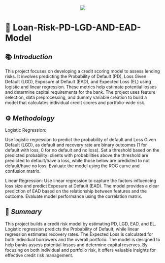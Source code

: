 <h1 align="center">
  <a href="https://git.io/typing-svg">
    <img src="https://readme-typing-svg.herokuapp.com/?lines=Project+Overview;+PD+LGD+EAD+Model&center=true&size=30&font=Lato&color=blue&speed=20">
  </a>
</h1>

# 📂 **Loan-Risk-PD-LGD-AND-EAD-Model**

## 📚 *Introduction*
This project focuses on developing a credit scoring model to assess lending risks. It involves predicting the Probability of Default (PD), Loss Given Default (LGD), Exposure at Default (EAD), and Expected Loss (EL) using logistic and linear regression. These metrics help estimate potential losses and determine capital requirements for the bank. The project uses feature selection, data preprocessing, and dummy variable creation to build a model that calculates individual credit scores and portfolio-wide risk.

## ⚙️ *Methodology*
Logistic Regression:
</h1>

Use logistic regression to predict the probability of default and Loss Given Default (LGD), as default and recovery rate are binary outcomes (1 for default with loss, 0 for no default and no loss). Set a threshold based on the predicted probability: clients with probabilities above the threshold are predicted to default/have a loss, while those below are predicted to not default/have no loss. Evaluate the model using the ROC curve and confusion matrix.

Linear Regression:
Use linear regression to capture the factors influencing loss size and predict Exposure at Default (EAD). The model provides a clear prediction of EAD based on the relationship between features and the outcome. Evaluate model performance using the correlation matrix.

## 📝 *Summary* 
This project builds a credit risk model by estimating PD, LGD, EAD, and EL. Logistic regression predicts the Probability of Default, while linear regression estimates recovery rates. The Expected Loss is calculated for both individual borrowers and the overall portfolio. The model is designed to help banks assess potential losses and determine capital reserves. By focusing on both individual and portfolio risk, it offers valuable insights for effective credit risk management.
